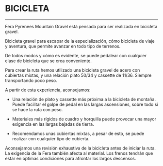 # BICICLETA

---

Fera Pyrenees Mountain Gravel está pensada para ser realizada en bicicleta gravel.

Bicicleta gravel para escapar de la especialización, cómo bicicleta de viaje y aventura, que permite avanzar en todo tipo de terrenos.

De todos modos y cómo es evidente, se puede pedalear con cualquier clase de bicicleta que se crea conveniente.

Para crear la ruta hemos utilizado una bicicleta gravel de acero con cubiertas mixtas, y una relación plato 50/34 y cassette de 11/36. Siempre transportando poco peso.

A partir de esta experiencia, aconsejamos:

- Una relación de plato y cassette más próxima a la bicicleta de montaña. Puede facilitar el golpe de pedal en las largas ascensiones, sobre todo si se hace la ruta con peso.

- Materiales más rígidos de cuadro y horquilla puede provocar una mayor exigencia en las largas bajadas de tierra.

- Recomendamos unas cubiertas mixtas, a pesar de esto, se puede realizar con cualquier tipo de cubierta.

Aconsejamos una revisión exhaustiva de la bicicleta antes de iniciar la ruta. La exigencia de la Fera también afecta al material. Los frenos tendrán que estar en óptimas condiciones para afrontar los largos descensos.
